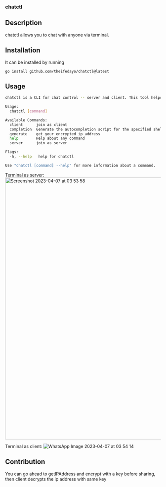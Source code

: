 ### chatctl

## Description
chatctl allows you to chat with anyone via terminal.

## Installation

It can be installed by running

```
go install github.com/theifedayo/chatctl@latest 
```

## Usage
```bash
chatctl is a CLI for chat control -- server and client. This tool helps to send message across ips via command line interfaces - terminal, command prompt

Usage:
  chatctl [command]

Available Commands:
  client      join as client
  completion  Generate the autocompletion script for the specified shell
  generate    get your encrypted ip address
  help        Help about any command
  server      join as server

Flags:
  -h, --help   help for chatctl

Use "chatctl [command] --help" for more information about a command.
```
Terminal as server:
<img width="848" alt="Screenshot 2023-04-07 at 03 53 58" src="https://user-images.githubusercontent.com/47679952/230531757-7ba7b902-f191-4807-8c4d-0f72213293fa.png">


Terminal as client:
![WhatsApp Image 2023-04-07 at 03 54 14](https://user-images.githubusercontent.com/47679952/230531840-896a990e-456d-4159-8848-02db415fab55.jpeg)

## Contribution
You can go ahead to getIPAddress and encrypt with a key before sharing, then client decrypts the ip address with same key